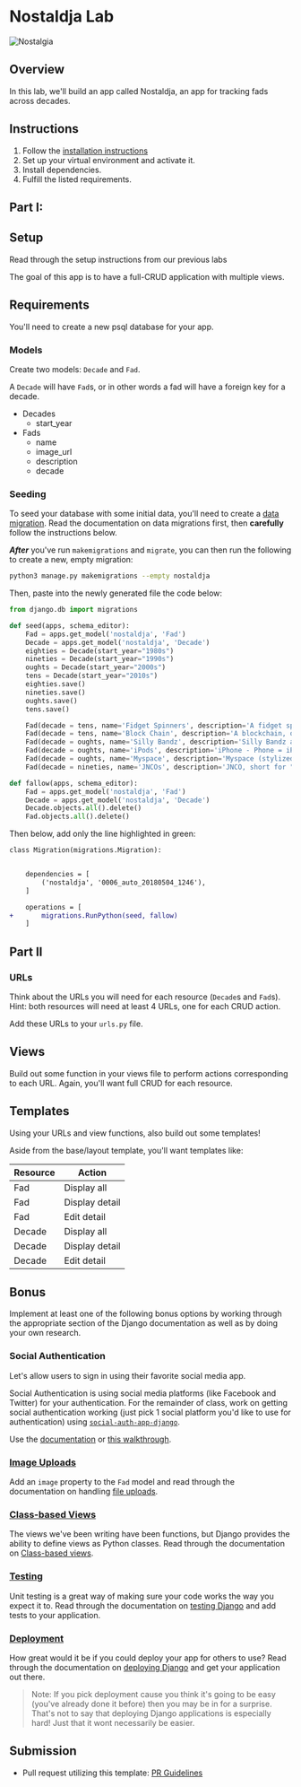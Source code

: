 # Nostaldja Lab

![Nostalgia](https://www.zocalopublicsquare.org/wp-content/uploads/2022/02/nostalgia-L.jpg)

## Overview

In this lab, we'll build an app called Nostaldja, an app for tracking fads across decades.

## Instructions

1. Follow the [installation instructions](https://github.com/SEI-R-11-8/u4_django_install_and_models)
1. Set up your virtual environment and activate it.
1. Install dependencies.
1. Fulfill the listed requirements.


## Part I:

## Setup

Read through the setup instructions from our previous labs

The goal of this app is to have a full-CRUD application with multiple views.

## Requirements

 You'll need to create a new psql database for your app.

### Models

Create two models: `Decade` and `Fad`.

A `Decade` will have `Fad`s, or in other words a fad will have a foreign key for
a decade.

- Decades
  - start_year
- Fads
  - name
  - image_url
  - description
  - decade

### Seeding

To seed your database with some initial data, you'll need to create a
[data migration](https://docs.djangoproject.com/en/3.0/topics/migrations/#data-migrations).
Read the documentation on data migrations first, then **carefully** follow the
instructions below.

**_After_** you've run `makemigrations` and `migrate`, you can then run the
following to create a new, empty migration:

```sh
python3 manage.py makemigrations --empty nostaldja
```

Then, paste into the newly generated file the code below:

```py
from django.db import migrations

def seed(apps, schema_editor):
    Fad = apps.get_model('nostaldja', 'Fad')
    Decade = apps.get_model('nostaldja', 'Decade')
    eighties = Decade(start_year="1980s")
    nineties = Decade(start_year="1990s")
    oughts = Decade(start_year="2000s")
    tens = Decade(start_year="2010s")
    eighties.save()
    nineties.save()
    oughts.save()
    tens.save()

    Fad(decade = tens, name='Fidget Spinners', description='A fidget spinner is a toy that consists of a ball bearing in the center of a multi-lobed (typically two or three) flat structure made from metal or plastic designed to spin along its axis with little effort. Fidget spinners became popular toys in April 2017, although similar devices had been invented as early as 1993. ', image_url='https://www.dhresource.com/0x0s/f2-albu-g5-M01-79-07-rBVaJFiuqDSAF3I7AAKBk1FyKy0267.jpg/hand-spinner-fidget-spinner-tri-spinner-diy.jpg').save()
    Fad(decade = tens, name='Block Chain', description='A blockchain, originally block chain, is a continuously growing list of records, called blocks, which are linked and secured using cryptography. Each block typically contains a cryptographic hash of the previous block, a timestamp and transaction data. By design, a blockchain is inherently resistant to modification of the data.', image_url='http://sixpl.com/wp-content/uploads/2017/09/Blockchain-and-Cryptocurrency-Content-Writer.jpg').save()
    Fad(decade = oughts, name='Silly Bandz', description='Silly Bandz are rubber bands made of silicone rubber formed into shapes including animals, objects, numbers, and letters. ', image_url='https://upload.wikimedia.org/wikipedia/commons/thumb/6/69/Silly_Bandz_2009.jpg/2560px-Silly_Bandz_2009.jpg').save()
    Fad(decade = oughts, name='iPods', description='iPhone - Phone = iPod', image_url='https://commons.wikimedia.org/wiki/File:Ipod-touch-1st-gen.jpg').save()
    Fad(decade = oughts, name='Myspace', description='Myspace (stylized as MySpace) is a social networking website offering an interactive, user-submitted network of friends, personal profiles, blogs, groups, photos, music, and videos. Myspace was the largest social networking site in the world, from 2004 to 2010.', image_url='https://us.hellomagazine.com/imagenes/travel/2018012645793/tom-myspace-founder-travel-photographer/0-230-700/myspace-tom-now-t.jpg').save()
    Fad(decade = nineties, name='JNCOs', description='JNCO, short for "Judge None Choose One", is a Los Angeles, California based clothing company specializing in boys\' and men\'s jeans.', image_url='https://img.buzzfeed.com/buzzfeed-static/static/2015-06/23/15/enhanced/webdr08/enhanced-22226-1435087265-4.jpg?downsize=715:*&output-format=auto&output-quality=auto').save()

def fallow(apps, schema_editor):
    Fad = apps.get_model('nostaldja', 'Fad')
    Decade = apps.get_model('nostaldja', 'Decade')
    Decade.objects.all().delete()
    Fad.objects.all().delete()
```

Then below, add only the line highlighted in green:

```diff
class Migration(migrations.Migration):


    dependencies = [
        ('nostaldja', '0006_auto_20180504_1246'),
    ]

    operations = [
+       migrations.RunPython(seed, fallow)
    ]

```


## Part II

### URLs

Think about the URLs you will need for each resource (`Decade`s and `Fad`s).
Hint: both resources will need at least 4 URLs, one for each CRUD action.

Add these URLs to your `urls.py` file.

## Views

Build out some function in your views file to perform actions corresponding to
each URL. Again, you'll want full CRUD for each resource.

## Templates

Using your URLs and view functions, also build out some templates!

Aside from the base/layout template, you'll want templates like:

| Resource | Action         |
| -------- | -------------- |
| Fad      | Display all    |
| Fad      | Display detail |
| Fad      | Edit detail    |
| Decade   | Display all    |
| Decade   | Display detail |
| Decade   | Edit detail    |

## Bonus

Implement at least one of the following bonus options by working through the
appropriate section of the Django documentation as well as by doing your own
research.

### Social Authentication

Let's allow users to sign in using their favorite social media app.

Social Authentication is using social media platforms (like Facebook and
Twitter) for your authentication. For the remainder of class, work on getting
social authentication working (just pick 1 social platform you'd like to use for authentication) using
[`social-auth-app-django`](https://github.com/python-social-auth/social-app-django).

Use the [documentation](http://python-social-auth.readthedocs.io/en/latest/) or
[this walkthrough](https://simpleisbetterthancomplex.com/tutorial/2016/10/24/how-to-add-social-login-to-django.html).

### [Image Uploads](https://docs.djangoproject.com/en/3.0/topics/http/file-uploads/)

Add an `image` property to the `Fad` model and read through the documentation on
handling
[file uploads](https://docs.djangoproject.com/en/3.0/topics/http/file-uploads/).

### [Class-based Views](https://docs.djangoproject.com/en/3.0/topics/class-based-views/)

The views we've been writing have been functions, but Django provides the
ability to define views as Python classes. Read through the documentation on
[Class-based views](https://docs.djangoproject.com/en/3.0/topics/class-based-views/).

### [Testing](https://docs.djangoproject.com/en/3.0/topics/testing/)

Unit testing is a great way of making sure your code works the way you expect it
to. Read through the documentation on
[testing Django](https://docs.djangoproject.com/en/3.0/topics/testing/) and add
tests to your application.

### [Deployment](https://devcenter.heroku.com/articles/getting-started-with-python?singlepage=true)

How great would it be if you could deploy your app for others to use? Read
through the documentation on
[deploying Django](https://devcenter.heroku.com/articles/getting-started-with-python?singlepage=true) and
get your application out there.

> Note: If you pick deployment cause you think it's going to be easy (you've
> already done it before) then you may be in for a surprise. That's not to say
> that deploying Django applications is especially hard! Just that it wont
> necessarily be easier.

## Submission

- Pull request utilizing this template: [PR Guidelines](https://github.com/SEI-R-2-22/template_pull_request)
